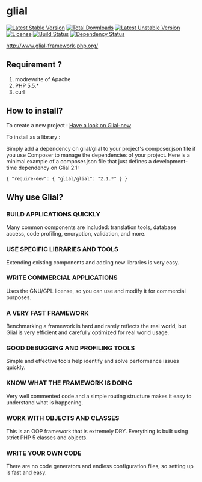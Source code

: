 glial
=====

[![Latest Stable Version](https://poser.pugx.org/glial/glial/v/stable.png)](https://packagist.org/packages/glial/glial) [![Total Downloads](https://poser.pugx.org/glial/glial/downloads.png)](https://packagist.org/packages/glial/glial) [![Latest Unstable Version](https://poser.pugx.org/glial/glial/v/unstable.png)](https://packagist.org/packages/glial/glial) [![License](https://poser.pugx.org/glial/glial/license.png)](https://packagist.org/packages/glial/glial)
[![Build Status](https://travis-ci.org/sebastianbergmann/phpunit.png?branch=master)](https://travis-ci.org/sebastianbergmann/phpunit)
[![Dependency Status](https://www.versioneye.com/php/glial:glial/dev-master/badge.png)](https://www.versioneye.com/php/glial:glial/dev-master)

http://www.glial-framework-php.org/

<h2>Requirement ?</h2>

1. modrewrite of Apache
1. PHP 5.5.*
1. curl

<h2>How to install?</h2>


To create a new project :
<a href="https://github.com/Esysteme/glial-new">Have a look on Glial-new</a>

To install as a library :

Simply add a dependency on glial/glial to your project's composer.json file if you use Composer to manage the dependencies of your project. Here is a minimal example of a composer.json file that just defines a development-time dependency on Glial 2.1:

`{
    "require-dev": {
        "glial/glial": "2.1.*"
    }
}`


<h2>Why use Glial?</h2>

<h3>BUILD APPLICATIONS QUICKLY</h3>
Many common components are included: translation tools, database access, code profiling, encryption, validation, and more.

<h3>USE SPECIFIC LIBRARIES AND TOOLS</h3>
Extending existing components and adding new libraries is very easy.

<h3>WRITE COMMERCIAL APPLICATIONS</h3>
Uses the GNU/GPL license, so you can use and modify it for commercial purposes.

<h3>A VERY FAST FRAMEWORK</h3>
Benchmarking a framework is hard and rarely reflects the real world, but Glial is very efficient and carefully optimized for real world usage.

<h3>GOOD DEBUGGING AND PROFILING TOOLS</h3>
Simple and effective tools help identify and solve performance issues quickly.

<h3>KNOW WHAT THE FRAMEWORK IS DOING</h3>
Very well commented code and a simple routing structure makes it easy to understand what is happening.

<h3>WORK WITH OBJECTS AND CLASSES</h3>
This is an OOP framework that is extremely DRY. Everything is built using strict PHP 5 classes and objects.

<h3>WRITE YOUR OWN CODE</h3>
There are no code generators and endless configuration files, so setting up is fast and easy.




